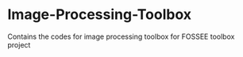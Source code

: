 # Image-Processing-Toolbox
Contains the codes for image processing toolbox for FOSSEE toolbox project
